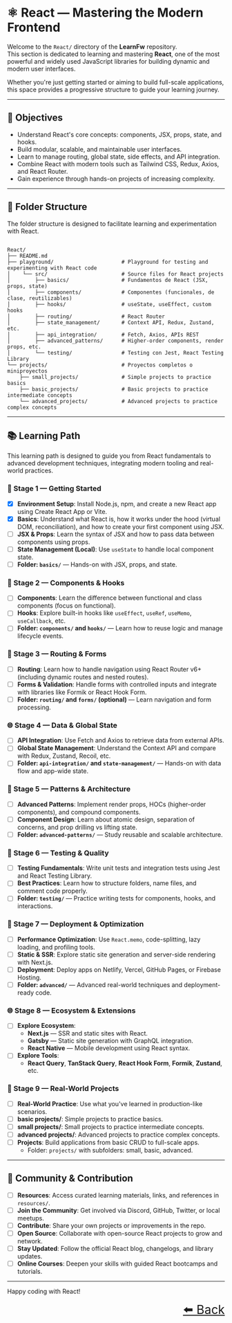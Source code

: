 # ⚛️ React — Mastering the Modern Frontend

Welcome to the `React/` directory of the **LearnFw** repository.  
This section is dedicated to learning and mastering **React**, one of the most powerful and widely used JavaScript libraries for building dynamic and modern user interfaces.

Whether you're just getting started or aiming to build full-scale applications, this space provides a progressive structure to guide your learning journey.

---

## 🎯 Objectives

- Understand React's core concepts: components, JSX, props, state, and hooks.
- Build modular, scalable, and maintainable user interfaces.
- Learn to manage routing, global state, side effects, and API integration.
- Combine React with modern tools such as Tailwind CSS, Redux, Axios, and React Router.
- Gain experience through hands-on projects of increasing complexity.

---

## 📂 Folder Structure
The folder structure is designed to facilitate learning and experimentation with React.

```text

React/
├── README.md
├── playground/                      # Playground for testing and experimenting with React code
│    └── src/                        # Source files for React projects
│        ├── basics/                 # Fundamentos de React (JSX, props, state)
│        ├── components/             # Componentes (funcionales, de clase, reutilizables)
│        ├── hooks/                  # useState, useEffect, custom hooks
│        ├── routing/                # React Router
│        ├── state_management/       # Context API, Redux, Zustand, etc.
│        ├── api_integration/        # Fetch, Axios, APIs REST
│        ├── advanced_patterns/      # Higher-order components, render props, etc.
│        └── testing/                # Testing con Jest, React Testing Library
└── projects/                        # Proyectos completos o miniproyectos
    ├── small_projects/              # Simple projects to practice basics
    ├── basic_projects/              # Basic projects to practice intermediate concepts
    └── advanced_projects/           # Advanced projects to practice complex concepts

```

---

## 📚 Learning Path

This learning path is designed to guide you from React fundamentals to advanced development techniques, integrating modern tooling and real-world practices.

### 🧭 Stage 1 — Getting Started
- [X] **Environment Setup**: Install Node.js, npm, and create a new React app using Create React App or Vite.
- [X] **Basics**: Understand what React is, how it works under the hood (virtual DOM, reconciliation), and how to create your first component using JSX.
- [ ] **JSX & Props**: Learn the syntax of JSX and how to pass data between components using props.
- [ ] **State Management (Local)**: Use `useState` to handle local component state.
- [ ] **Folder: `basics/`** — Hands-on with JSX, props, and state.

### 🧱 Stage 2 — Components & Hooks
- [ ] **Components**: Learn the difference between functional and class components (focus on functional).
- [ ] **Hooks**: Explore built-in hooks like `useEffect`, `useRef`, `useMemo`, `useCallback`, etc.
- [ ] **Folder: `components/` and `hooks/`** — Learn how to reuse logic and manage lifecycle events.

### 🔁 Stage 3 — Routing & Forms
- [ ] **Routing**: Learn how to handle navigation using React Router v6+ (including dynamic routes and nested routes).
- [ ] **Forms & Validation**: Handle forms with controlled inputs and integrate with libraries like Formik or React Hook Form.
- [ ] **Folder: `routing/` and `forms/` (optional)** — Learn navigation and form processing.

### 🌐 Stage 4 — Data & Global State
- [ ] **API Integration**: Use Fetch and Axios to retrieve data from external APIs.
- [ ] **Global State Management**: Understand the Context API and compare with Redux, Zustand, Recoil, etc.
- [ ] **Folder: `api-integration/` and `state-management/`** — Hands-on with data flow and app-wide state.

### 🧠 Stage 5 — Patterns & Architecture
- [ ] **Advanced Patterns**: Implement render props, HOCs (higher-order components), and compound components.
- [ ] **Component Design**: Learn about atomic design, separation of concerns, and prop drilling vs lifting state.
- [ ] **Folder: `advanced-patterns/`** — Study reusable and scalable architecture.

### 🧪 Stage 6 — Testing & Quality
- [ ] **Testing Fundamentals**: Write unit tests and integration tests using Jest and React Testing Library.
- [ ] **Best Practices**: Learn how to structure folders, name files, and comment code properly.
- [ ] **Folder: `testing/`** — Practice writing tests for components, hooks, and interactions.

### 🚀 Stage 7 — Deployment & Optimization
- [ ] **Performance Optimization**: Use `React.memo`, code-splitting, lazy loading, and profiling tools.
- [ ] **Static & SSR**: Explore static site generation and server-side rendering with Next.js.
- [ ] **Deployment**: Deploy apps on Netlify, Vercel, GitHub Pages, or Firebase Hosting.
- [ ] **Folder: `advanced/`** — Advanced real-world techniques and deployment-ready code.

### 🌐 Stage 8 — Ecosystem & Extensions
- [ ] **Explore Ecosystem**:
  - **Next.js** — SSR and static sites with React.
  - **Gatsby** — Static site generation with GraphQL integration.
  - **React Native** — Mobile development using React syntax.
- [ ] **Explore Tools**:
  - **React Query**, **TanStack Query**, **React Hook Form**, **Formik**, **Zustand**, etc.

### 🧩 Stage 9 — Real-World Projects

- [ ] **Real-World Practice**: Use what you've learned in production-like scenarios.
- [ ] **basic projects/**: Simple projects to practice basics.
- [ ] **small projects/**: Small projects to practice intermediate concepts.
- [ ] **advanced projects/**: Advanced projects to practice complex concepts.
- [ ] **Projects**: Build applications from basic CRUD to full-scale apps.
  - Folder: `projects/` with subfolders: small, basic, advanced.

---
## 🤝 Community & Contribution

- [ ] **Resources**: Access curated learning materials, links, and references in `resources/`.
- [ ] **Join the Community**: Get involved via Discord, GitHub, Twitter, or local meetups.
- [ ] **Contribute**: Share your own projects or improvements in the repo.
- [ ] **Open Source**: Collaborate with open-source React projects to grow and network.
- [ ] **Stay Updated**: Follow the official React blog, changelogs, and library updates.
- [ ] **Online Courses**: Deepen your skills with guided React bootcamps and tutorials.

---
Happy coding with React!


<div align="right" style="font-size: 2em;">
    <a href="../README.md">⬅️ Back</a>
</div>
